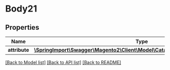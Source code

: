 # Body21

## Properties
Name | Type | Description | Notes
------------ | ------------- | ------------- | -------------
**attribute** | [**\SpringImport\Swagger\Magento2\Client\Model\CatalogDataProductAttributeInterface**](CatalogDataProductAttributeInterface.md) |  | 

[[Back to Model list]](../README.md#documentation-for-models) [[Back to API list]](../README.md#documentation-for-api-endpoints) [[Back to README]](../README.md)


